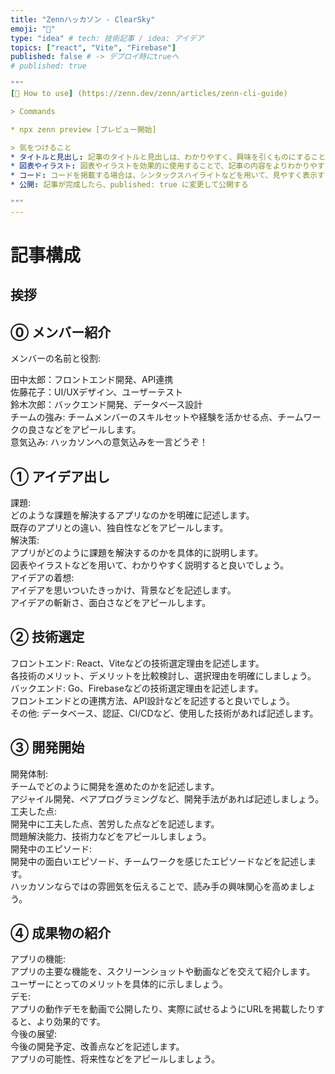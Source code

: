 ```yaml
---
title: "Zennハッカソン - ClearSky"
emoji: "🌄"
type: "idea" # tech: 技術記事 / idea: アイデア
topics: ["react", "Vite", "Firebase"]
published: false # -> デプロイ時にtrueへ
# published: true

"""
[📘 How to use] (https://zenn.dev/zenn/articles/zenn-cli-guide)

> Commands

* npx zenn preview [プレビュー開始]

> 気をつけること  
* タイトルと見出し: 記事のタイトルと見出しは、わかりやすく、興味を引くものにすることを心がける
* 図表やイラスト: 図表やイラストを効果的に使用することで、記事の内容をよりわかりやすく伝える
* コード: コードを掲載する場合は、シンタックスハイライトなどを用いて、見やすく表示する 
* 公開: 記事が完成したら、published: true に変更して公開する

"""
---
```


# 記事構成


## 挨拶


## ⓪ メンバー紹介
メンバーの名前と役割:   

田中太郎：フロントエンド開発、API連携  
佐藤花子：UI/UXデザイン、ユーザーテスト  
鈴木次郎：バックエンド開発、データベース設計  
チームの強み: チームメンバーのスキルセットや経験を活かせる点、チームワークの良さなどをアピールします。  
意気込み: ハッカソンへの意気込みを一言どうぞ！  

## ① アイデア出し
課題:  
どのような課題を解決するアプリなのかを明確に記述します。  
既存のアプリとの違い、独自性などをアピールします。  
解決策:  
アプリがどのように課題を解決するのかを具体的に説明します。  
図表やイラストなどを用いて、わかりやすく説明すると良いでしょう。  
アイデアの着想:  
アイデアを思いついたきっかけ、背景などを記述します。  
アイデアの斬新さ、面白さなどをアピールします。  

## ② 技術選定
フロントエンド: React、Viteなどの技術選定理由を記述します。  
各技術のメリット、デメリットを比較検討し、選択理由を明確にしましょう。  
バックエンド: Go、Firebaseなどの技術選定理由を記述します。  
フロントエンドとの連携方法、API設計などを記述すると良いでしょう。  
その他: データベース、認証、CI/CDなど、使用した技術があれば記述します。  

## ③ 開発開始
開発体制:  
チームでどのように開発を進めたのかを記述します。  
アジャイル開発、ペアプログラミングなど、開発手法があれば記述しましょう。  
工夫した点:  
開発中に工夫した点、苦労した点などを記述します。  
問題解決能力、技術力などをアピールしましょう。  
開発中のエピソード:  
開発中の面白いエピソード、チームワークを感じたエピソードなどを記述します。  
ハッカソンならではの雰囲気を伝えることで、読み手の興味関心を高めましょう。  

## ④ 成果物の紹介
アプリの機能:  
アプリの主要な機能を、スクリーンショットや動画などを交えて紹介します。  
ユーザーにとってのメリットを具体的に示しましょう。  
デモ:  
アプリの動作デモを動画で公開したり、実際に試せるようにURLを掲載したりすると、より効果的です。  
今後の展望:  
今後の開発予定、改善点などを記述します。  
アプリの可能性、将来性などをアピールしましょう。  